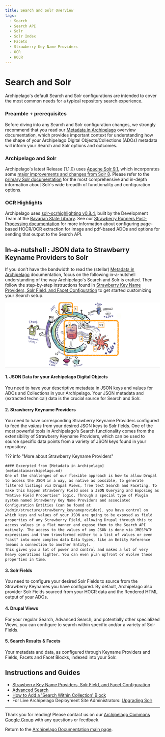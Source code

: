 ```yaml
---
title: Search and Solr Overview
tags:
  - Search
  - Search API
  - Solr
  - Solr Index
  - Facets
  - Strawberry Key Name Providers
  - OCR
  - HOCR
---
```


# Search and Solr

Archipelago's default Search and Solr configurations are intended to cover the most common needs for a typical repository search experience.

### Preamble + prerequisites 

Before diving into any Search and Solr configuration changes, we strongly recommend that you read our [Metadata in Archipelago](metadatainarchipelago.md) overview documentation, which provides important context for understanding how the shape of your Archipelago Digital Objects/Collections (ADOs) metadata will inform your Search and Solr options and outcomes.

### Archipelago and Solr
Archipelago's latest Release (1.1.0) uses [Apache Solr 9.1](https://solr.apache.org/guide/solr/9_1/index.html), which incorporates some [major improvements and changes from Solr 8](https://solr.apache.org/guide/solr/9_1/upgrade-notes/major-changes-in-solr-9.html). Please refer to the [primary Solr documentation](https://solr.apache.org/guide/solr/9_1/index.html) for the most comprehensive and in-depth information about Solr's wide breadth of functionality and configuration options.

### OCR Highlights

Archipelago uses [solr-ocrhighlighting v0.8.4](https://github.com/dbmdz/solr-ocrhighlighting/releases/tag/wip), built by the Development Team at the [Bavarian State Library](https://github.com/dbmdz). See our [Strawberry Runners Post-Processing documentation](strawberryrunners.md) for more information about configuring page-based HOCR/OCR extraction for image and pdf-based ADOs and options for sending that output to the Search API.

## In-a-nutshell : JSON data to Strawberry Keyname Providers to Solr

If you don't have the bandwidth to read the (stellar) [Metadata in Archipelago](metadatainarchipelago.md) documentation, focus on the following in-a-nutshell understanding of the way Archipelago's Search and Solr is crafted. Then follow the step-by-step instructions found in [Strawberry Key Name Providers, Solr Field, and Facet Configuration](strawberry_key_name_providers.md) to get started customizing your Search setup.

![Search in-a-nutshell overview](images/SearchInANutshell_Twig_JSON_Metadata_Diego_doodle.jpg)

#### 1. JSON Data for your Archipelago Digital Objects 
You need to have your descriptive metadata in JSON keys and values for ADOs and Collections in your Archipelago. Your JSON metadata and (extracted technical) data is the crucial source for Search and Solr.

#### 2. Strawberry Keyname Providers
You need to have corresponding Strawberry Keyname Providers configured to feed the _values_ from your desired JSON keys to Solr fields. One of the most powerful tools in Archipelago's Search functionality comes from the extensibility of Strawberry Keyname Providers, which can be used to source specific data points from a variety of JSON keys found in your repository.

??? info "More about Strawberry Keyname Providers"

    #### Excerpted from [Metadata in Archipelago](metadatainarchipelago.md)
    One of the challenges of our flexible approach is how to allow Drupal to access the JSON in a way, as native as possible, to generate filtered listings via Drupal Views, free text Search and Faceting. To make this happen Strawberry Field uses a JSON Querying and Exposing as "Native Field Properties" logic. Through a special type of Plugin system named Strawberry Key Name Providers and associated Configuration Entities (can be found at /admin/structure/strawberry_keynameprovider), you have control on which keys and values of your JSON are going to be exposed as field properties of any Strawberry Field, allowing Drupal through this to access values in a flat manner and expose them to the Search API natively. The access to the values of any JSON is done via JMESPATH expressions and then transformed either to a list of values or even "cast" into more complex data Data types, like an Entity Reference (means a connection to another Entity).
    This gives you a lot of power and control and makes a lot of very heavy operations lighter. You can even plan upfront or evolve these properties in time.

#### 3. Solr Fields
You need to configure your desired Solr Fields to source from the Strawberry Keynames you have configured. By default, Archipelago also provider Solr Fields sourced from your HOCR data and the Rendered HTML output of your ADOs.

#### 4. Drupal Views 
For your regular Search, Advanced Search, and potentially other specialized Views, you can configure to search within specific and/or a variety of Solr Fields. 

#### 5. Search Results & Facets
Your metadata and data, as configured through Keyname Providers and Fields, Facets and Facet Blocks, indexed into your Solr. 

## Instructions and Guides

* [Strawberry Key Name Providers, Solr Field, and Facet Configuration](strawberry_key_name_providers.md) 
* [Advanced Search](search_advanced.md)
* [How to Add a 'Search Within Collection' Block](search-within-collection.md)
* For Live Archipelago Deployment Site Administrators: [Upgrading Solr](archipelago-deployment-live-search_solr_index.md)

___

Thank you for reading! Please contact us on our [Archipelago Commons Google Group](https://groups.google.com/forum/#!forum/archipelago-commons) with any questions or feedback.

Return to the [Archipelago Documentation main page](index.md).
